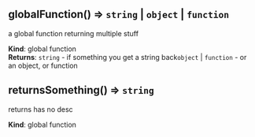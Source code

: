 <a name="globalFunction"></a>

## globalFunction() ⇒ <code>string</code> &#124; <code>object</code> &#124; <code>function</code>
a global function returning multiple stuff

**Kind**: global function  
**Returns**: <code>string</code> - if something you get a string back<code>object</code> &#124; <code>function</code> - or an object, or function  
<a name="returnsSomething"></a>

## returnsSomething() ⇒ <code>string</code>
returns has no desc

**Kind**: global function  
